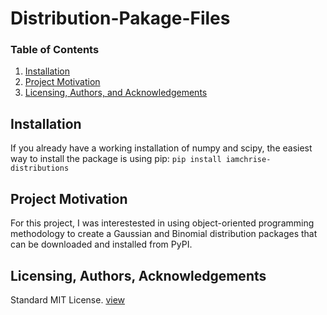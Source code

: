 # Distribution-Pakage-Files

### Table of Contents

1. [Installation](#installation)
2. [Project Motivation](#motivation)
3. [Licensing, Authors, and Acknowledgements](#licensing)

## Installation <a name="installation"></a>
If you already have a working installation of numpy and scipy, the easiest way to install the package is using pip:
`pip install iamchrise-distributions`

## Project Motivation<a name="motivation"></a>

For this project, I was interestested in using object-oriented programming methodology to create a Gaussian and Binomial distribution packages that can be downloaded and installed from PyPI.

## Licensing, Authors, Acknowledgements<a name="licensing"></a>

Standard MIT License. [view](iamchrise_distributions/licence.txt)